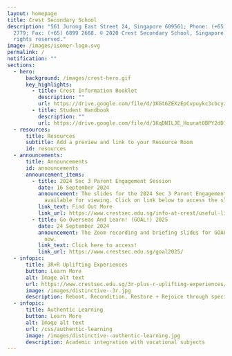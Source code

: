 ```yaml
---
layout: homepage
title: Crest Secondary School
description: "561 Jurong East Street 24, Singapore 609561; Phone: (+65) 6899
  2779; Fax: (+65) 6899 2668. © 2020 Crest Secondary School, Singapore. All
  rights reserved."
image: /images/isomer-logo.svg
permalink: /
notification: ""
sections:
  - hero:
      background: /images/crest-hero.gif
      key_highlights:
        - title: Crest Information Booklet
          description: ""
          url: https://drive.google.com/file/d/1KGt6ZEXzEpCvpuykc3cbcyzJKVs2WBj6/view?usp=sharing
        - title: Student Handbook
          description: ""
          url: https://drive.google.com/file/d/1KqDNILJE_HounatOBPY2dD1yWKLEcB2v/view?usp=drive_link
  - resources:
      title: Resources
      subtitle: Add a preview and link to your Resource Room
      id: resources
  - announcements:
      title: Announcements
      id: announcements
      announcement_items:
        - title: 2024 Sec 3 Parent Engagement Session
          date: 16 September 2024
          announcement: The slides for the 2024 Sec 3 Parent Engagement Session is now
            available for viewing. Click on link below to access the slides.
          link_text: Find Out More
          link_url: https://www.crestsec.edu.sg/info-at-crest/useful-links/parent/
        - title: Go Overseas And Learn! (GOAL!) 2025
          date: 24 September 2024
          announcement: The Zoom recording and briefing slides for GOAL! 2025 is available
            now.
          link_text: Click here to access!
          link_url: https://www.crestsec.edu.sg/goal2025/
  - infopic:
      title: 3R+R Uplifting Experiences
      button: Learn More
      alt: Image alt text
      url: https://www.crestsec.edu.sg/3r-plus-r-uplifting-experiences/
      image: /images/distinctive--3r.jpg
      description: Reboot, Recondition, Restore + Rejoice through special programmes
  - infopic:
      title: Authentic Learning
      button: Learn More
      alt: Image alt text
      url: /css/authentic-learning
      image: /images/distinctive--authentic-learning.jpg
      description: Academic integration with vocational subjects
---
```

